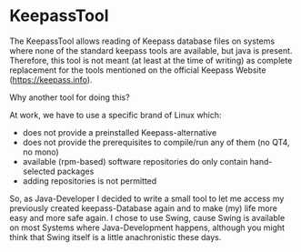 # KeepassTool

The KeepassTool allows reading of Keepass database files on systems where none of the
standard keepass tools are available, but java is present. Therefore, this tool is not
meant (at least at the time of writing) as complete replacement for the tools
mentioned on the official Keepass Website (https://keepass.info).

Why another tool for doing this?

At work, we have to use a specific brand of Linux which:
* does not provide a preinstalled Keepass-alternative
* does not provide the prerequisites to compile/run any of them (no QT4, no mono)
* available (rpm-based) software repositories do only contain hand-selected packages
* adding repositories is not permitted

So, as Java-Developer I decided to write a small tool to let me access my previously
created keepass-Database again and to make (my) life more easy and more safe again.
I chose to use Swing, cause Swing is available on most Systems where Java-Development
happens, although you might think that Swing itself is a little anachronistic these days.
